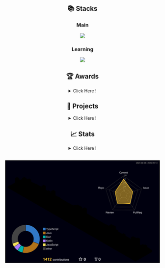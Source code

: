 <div align="center">
	
## 📚 Stacks  

<h3>Main</h3>

<!-- 디자인 & 언어 & 프론트엔드 프레임워크 -->
<p align="center">
  <img src="https://go-skill-icons.vercel.app/api/icons?i=figma,html,css,javascript,typescript,react,reactnative&titles=true" />
</p>


<h3>Learning</h3>

<!-- 백엔드 언어 & 프레임워크 -->
<p align="center">
  <img src="https://go-skill-icons.vercel.app/api/icons?i=dart,kotlin,java,spring,mysql&titles=true" />
</p>



## 🏆 Awards
<details>
  <summary>Click Here !</summary>

| Award 	| Date                         	     | Contest                  | Repository			|
|-------------|---------------------------------   |-----------------------	|-----------------------	|
| 🥉 **동상(3위)** | 2024.11.14 | 2024 교내 제15회 IT 경진대회 | [내 손 안의 작은 친구, Mood Friend 🐾](https://github.com/LikeLion-12th-SKHU/LikeLion-12th-TEAM02-FE) |

</details>

## 🤝 Projects
<details>
  <summary>Click Here !</summary>

| Name 	| Duration                         	     | Description                  | Repository			|
|-------------|---------------------------------   |-----------------------	|-----------------------	|
| **OnePlane** | 2025.08.28 ~ 2025.09.16 | [웹] 안전한 출국을 위한 여행 포털 | [Java, Jsp 기반 여행 위험도 관리/시각화 및 AI 국가 추천 ✈️ ](https://github.com/one-mix/one-plane) |
| **내일뭐입지** | 2025.07.14 ~ 2025.07.25 | [데스크탑 애플리케이션] 옷장 관리 및 AI 코디 추천 | [Java, JavaFx 기반 디지털 옷장 및 코디 관리 👕 ](https://github.com/sam-yuk-gu/what2wear) |
| **HelloWorld** | 2025.04.29 ~ | [엡] 외국인 노동자를 위한 지원센터 | [Kotlin 기반 외국인 노동자의 AI Contact Center 🤖](https://github.com/HelloWorld-AICC/HelloWorld-Android) |
| **오늘의 한문장** | 2025.01.21 ~ 2025.04.26 | [앱] 책 명언 기록 및 공유 | [react-native 기반 책 명언을 기록하며 소통하는 감성 플랫폼 📙](https://github.com/SuKyeong2002/today-sentence-front) |
| **Mood Friend** | 2024.05.09 ~ 2024.09.27 | [웹앱] AI 감정 챗봇 | [js, css 기반 내 손 안의 작은 친구 🐾](https://github.com/LikeLion-12th-SKHU/LikeLion-12th-TEAM02-FE) |
| **ZombiLand3D** | 2024.03.04 ~ 2024.06.18 |  [웹] 3D 좀비 슈팅 게임 | [C# 기반 Unity 엔진 게임 🧟](https://github.com/SuKyeong2002/ZombiLand3D) |

</details>

## 📈 Stats
<details>
  <summary>Click Here !</summary>

| Name 	| Duration                         	     | Description                  | Repository			|
|-------------|---------------------------------   |-----------------------	|-----------------------	|
| **My Study** | 2024.05.28 ~  | 시간 날 때 풀고 노션에 오답 정리 | [혼자서 하는 알고리즘 공부](https://github.com/SuKyeong2002/Algorithm) |
| **Group Study** | 2025.06.05 ~ | 매주 3문제씩 풀고 각자 풀이 설명  | [3명이서 함께하는 알고리즘 스터디](https://github.com/algo-study-java/algorithm-study) |
</details>
<br />

![](./profile-3d-contrib/profile-night-rainbow.svg)
